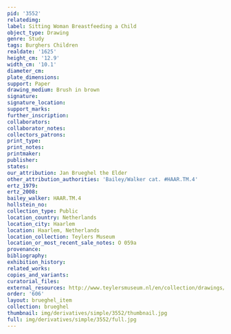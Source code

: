 ```yaml
---
pid: '3552'
relatedimg: 
label: Sitting Woman Breastfeeding a Child
object_type: Drawing
genre: Study
tags: Burghers Children
realdate: '1625'
height_cm: '12.9'
width_cm: '10.1'
diameter_cm: 
plate_dimensions: 
support: Paper
drawing_medium: Brush in brown
signature: 
signature_location: 
support_marks: 
further_inscription: 
collaborators: 
collaborator_notes: 
collectors_patrons: 
print_type: 
print_notes: 
printmaker: 
publisher: 
states: 
our_attribution: Jan Brueghel the Elder
other_attribution_authorities: 'Bailey/Walker cat. #HAAR.TM.4'
ertz_1979: 
ertz_2008: 
bailey_walker: HAAR.TM.4
hollstein_no: 
collection_type: Public
location_country: Netherlands
location_city: Haarlem
location: Haarlem, Netherlands
location_collection: Teylers Museum
location_or_most_recent_sale_notes: O 059a
provenance: 
bibliography: 
exhibition_history: 
related_works: 
copies_and_variants: 
curatorial_files: 
external_resources: http://www.teylersmuseum.nl/en/collection/drawings/o-059a-een-zittende-vrouw-die-een-kind-de-borst-geeft-jan-de-oude-brueghel-1568-1625-tekenaar
order: '606'
layout: brueghel_item
collection: brueghel
thumbnail: img/derivatives/simple/3552/thumbnail.jpg
full: img/derivatives/simple/3552/full.jpg
---
```

